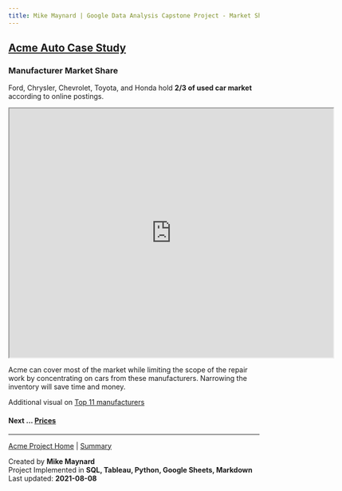 ```yaml
---
title: Mike Maynard | Google Data Analysis Capstone Project - Market Share
---
```

## [Acme Auto Case Study](../)

### Manufacturer Market Share

Ford, Chrysler, Chevrolet, Toyota, and Honda hold **2/3 of used car market** according to online postings.

<IFRAME SRC="https://public.tableau.com/views/capstone_16278859884250/Manu_Pie?:language=en-US&:display_count=n&:origin=viz_share_link&:showVizHome=no&:embed=true&:embed=true" WIDTH=650 HEIGHT=500></IFRAME>

Acme can cover most of the market while limiting the scope of the repair work by concentrating on cars from these manufacturers. Narrowing the inventory will save time and money.

Additional visual on [Top 11 manufacturers](manu.html)

#### Next ... [Prices](price.html)

---
[Acme Project Home](../) | [Summary](../summary.html)

Created by **Mike Maynard**<BR>
Project Implemented in **SQL, Tableau, Python, Google Sheets, Markdown**<BR>
Last updated:  **2021-08-08**
